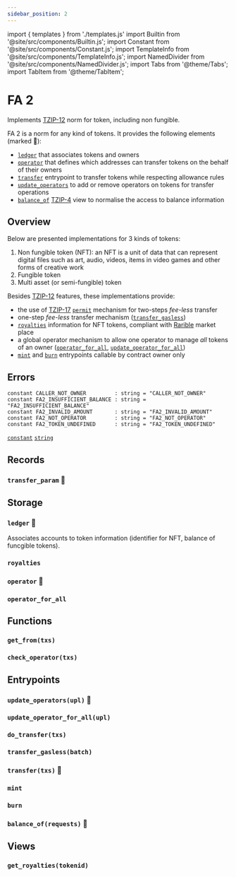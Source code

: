 ```yaml
---
sidebar_position: 2
---
```

import { templates } from './templates.js'
import Builtin from '@site/src/components/Builtin.js';
import Constant from '@site/src/components/Constant.js';
import TemplateInfo from '@site/src/components/TemplateInfo.js';
import NamedDivider from '@site/src/components/NamedDivider.js';
import Tabs from '@theme/Tabs';
import TabItem from '@theme/TabItem';

# FA 2

Implements [TZIP-12](https://tzip.tezosagora.org/proposal/tzip-12/) norm for token, including non fungible.

FA 2 is a norm for any kind of tokens. It provides the following elements (marked 🔸):
* [`ledger`](/docs/templates/fa2#ledger-) that associates tokens and owners
* [`operator`](/docs/templates/fa2#operators-) that defines which addresses can transfer tokens on the behalf of their owners
* [`transfer`](/docs/templates/fa2#transfertxs-) entrypoint to transfer tokens while respecting allowance rules
* [`update_operators`](/docs/templates/fa2#update_operatorsupl-) to add or remove operators on tokens for transfer operations
* [`balance_of`](/docs/templates/fa2#balance_ofrequests-) [TZIP-4](https://tzip.tezosagora.org/proposal/tzip-4/) view to normalise the access to balance information

<TemplateInfo data={templates.fa2.info} />

## Overview

Below are presented implementations for 3 kinds of tokens:
1. Non fungible token (NFT): an NFT is a unit of data that can represent digital files such as art, audio, videos, items in video games and other forms of creative work
2. Fungible token
3. Multi asset (or semi-fungible) token

Besides [TZIP-12](https://tzip.tezosagora.org/proposal/tzip-12/) features, these implementations provide:
* the use of [TZIP-17](https://tzip.tezosagora.org/proposal/tzip-12/) [`permit`](/docs/templates/permits) mechanism for two-steps *fee-less* transfer
* one-step *fee-less* transfer mechanism ([`transfer_gasless`](/docs/templates/fa2#transfer_gaslessbatch))
* [`royalties`](/docs/templates/fa2#royalties) information for NFT tokens, compliant with [Rarible](https://rarible.com/) market place
* a global operator mechanism to allow one operator to manage *all* tokens of an owner ([`operator_for_all`](/docs/templates/fa2#operator_for_all), [`update_operator_for_all`](/docs/templates/fa2#update_operator_for_allupl))
* [`mint`](/docs/templates/fa2#mint) and [`burn`](/docs/templates/fa2#burn) entrypoints callable by contract owner only

## Errors

```archetype
constant CALLER_NOT_OWNER         : string = "CALLER_NOT_OWNER"
constant FA2_INSUFFICIENT_BALANCE : string = "FA2_INSUFFICIENT_BALANCE"
constant FA2_INVALID_AMOUNT       : string = "FA2_INVALID_AMOUNT"
constant FA2_NOT_OPERATOR         : string = "FA2_NOT_OPERATOR"
constant FA2_TOKEN_UNDEFINED      : string = "FA2_TOKEN_UNDEFINED"
```
[`constant`](/docs/reference/declarations/inlined) [`string`](/docs/reference/types#string)

## Records

### `transfer_param` 🔸

<Constant data={templates.fa2.transfer_arg} />

## Storage

### `ledger` 🔸

Associates accounts to token information (identifier for NFT, balance of funcgible tokens).

<NamedDivider title="Code" width="1.5"/>

<Tabs defaultValue="NFT" >

<TabItem value="NFT">
<Constant data={templates.fa2.ledger} />
</TabItem>
<TabItem value="Fungible">
<Constant data={templates.fa2.ledger_fungible} />
</TabItem>
<TabItem value="Multi asset">
<Constant data={templates.fa2.ledger_multi} />
</TabItem>
</Tabs>

### `royalties`

<Constant data={templates.fa2.royalties} />

### `operator` 🔸

<Constant data={templates.fa2.operators} />

### `operator_for_all`

<Constant data={templates.fa2.operator_for_all} />

## Functions

### `get_from(txs)`

<Builtin data={templates.fa2.get_from_address} />

### `check_operator(txs)`

<Builtin data={templates.fa2.check_owner_and_operator} />

## Entrypoints

### `update_operators(upl)` 🔸

<Builtin data={templates.fa2.update_operators} />

### `update_operator_for_all(upl)`

<Builtin data={templates.fa2.update_operator_forall} />

### `do_transfer(txs)`

<Builtin data={templates.fa2.do_transfer} />

### `transfer_gasless(batch)`

<Builtin data={templates.fa2.transfer_gasless} />

### `transfer(txs)` 🔸

<Builtin data={templates.fa2.transfer} />

### `mint`

<NamedDivider title="Code" width="1.5"/>

<Tabs defaultValue="NFT" >
<TabItem value="NFT" >
<Builtin data={templates.fa2.mint} />
</TabItem>
<TabItem value="Fungible" >
<Builtin data={templates.fa2.mint_fungible} />
</TabItem>
<TabItem value="Multi Asset" >
<Builtin data={templates.fa2.mint_multi} />
</TabItem>
</Tabs>

### `burn`

<NamedDivider title="Code" width="1.5"/>

<Tabs defaultValue="NFT" >
<TabItem value="NFT" >
<Builtin data={templates.fa2.burn} />
</TabItem>
<TabItem value="Fungible" >
<Builtin data={templates.fa2.burn_fungible} />
</TabItem>
<TabItem value="Multi Asset" >
<Builtin data={templates.fa2.burn_multi} />
</TabItem>
</Tabs>

### `balance_of(requests)` 🔸

<Builtin data={templates.fa2.balance_of} />

## Views

### `get_royalties(tokenid)`

<Builtin data={templates.fa2.get_royalties} />




